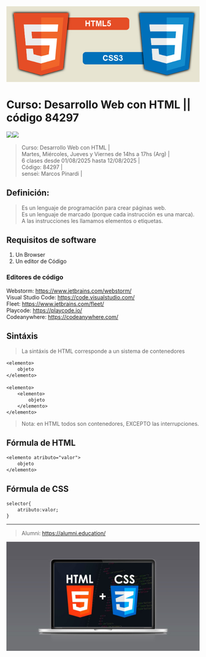 <img src="extras/imagenes/html5-css3.jpg">

# Curso: Desarrollo Web con HTML || código 84297

<img src="https://img.shields.io/badge/HTML-F38454?style=for-the-badge&logo=html5&logoColor=white"><img src="https://img.shields.io/badge/CSS-1490fc?&style=for-the-badge&logo=css3&logoColor=white">

> Curso: Desarrollo Web con HTML |  
> Martes, Miércoles, Jueves y Viernes de 14hs a 17hs (Arg) |  
> 6 clases desde 01/08/2025 hasta 12/08/2025 |  
> Código: 84297 |  
> sensei: Marcos Pinardi |  


## Definición: 

> Es un lenguaje de programación para crear páginas web.  
> Es un lenguaje de marcado (porque cada instrucción es una marca).  
> A las instrucciones les llamamos elementos o etiquetas.  

## Requisitos de software

  1. Un Browser   
  2. Un editor de Código  


### Editores de código

Webstorm: <https://www.jetbrains.com/webstorm/>  
Visual Studio Code: <https://code.visualstudio.com/>    
Fleet: <https://www.jetbrains.com/fleet/>   
Playcode: <https://playcode.io/>   
Codeanywhere: <https://codeanywhere.com/>   

## Sintáxis

> La sintáxis de HTML corresponde a un sistema de contenedores	

	<elemento>
		objeto
	</elemento>

	<elemento>
		<elemento>
			objeto
		</elemento>
	</elemento>

> Nota: en HTML todos son contenedores, EXCEPTO las interrupciones.  


## Fórmula de HTML

    <elemento atributo="valor">
      	objeto
	</elemento>

## Fórmula de CSS

    selector{
		atributo:valor;
	}



----


> Alumni: https://alumni.education/

<img src="extras/imagenes/landing.jpg">
